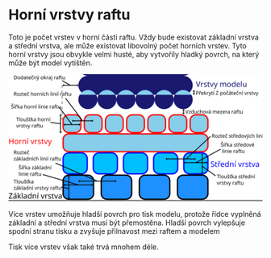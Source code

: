 Horní vrstvy raftu
====
Toto je počet vrstev v horní části raftu. Vždy bude existovat základní vrstva a střední vrstva, ale může existovat libovolný počet horních vrstev. Tyto horní vrstvy jsou obvykle velmi husté, aby vytvořily hladký povrch, na který může být model vytištěn.

![Rozměry související s raftem](../images/raft_dimensions_cs.svg)

Více vrstev umožňuje hladší povrch pro tisk modelu, protože řídce vyplněná základní a střední vrstva musí být přemostěna. Hladší povrch vylepšuje spodní stranu tisku a zvyšuje přilnavost mezi raftem a modelem

Tisk více vrstev však také trvá mnohem déle.
